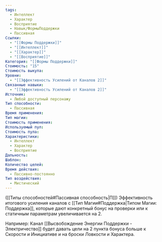 ```yaml
---
tags:
  - Интеллект
  - Характер
  - Восприятие
  - Навык/ФормыПоддержки
  - Пассивная
Ссылки:
  - "[[Формы Поддержки]]"
  - "[[Интеллект]]"
  - "[[Характер]]"
  - "[[Восприятие]]"
Категория: "[[Формы Поддержки]]"
Стоимость: "15"
Стоимость выкупа: 
Уровни:
  - "[[Эффективность Усилений от Каналов 2]]"
Связанные навыки:
  - "[[Эффективность Усилений от Каналов 2]]"
Источник:
  - Любой доступный персонажу
Тип способности:
  - Пассивная
Время применения: 
Тип магии: 
Стоимость применения: 
Используемый пул: 
Стоимость пула: 
Характеристики:
  - Интеллект
  - Характер
  - Восприятие
Дальность: 
Шаблон: 
Количество целей: 
Время действия:
  - Пассивно-постоянно
Тип воздействия:
  - Мистический
---
```

([[Типы способностей#Пассивная способность|П]]) Эффективность итогового усиления каналов с [[Тип Магии#Поддержка|Типом Магии: Поддержка]], которые дают конкретный бонус на проверки или к статичным параметрам увеличивается на 2. 

Например: Канал [[Высвобождение Энергии Поддержки - Электричество]] будет давать цели  на 2 пункта бонуса больше к Скорости и Инициативе и на броски Ловкости и Характера.